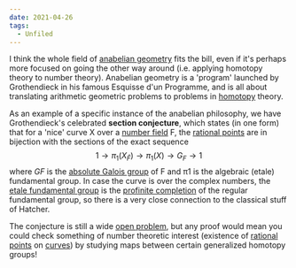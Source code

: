 ```yaml
---
date: 2021-04-26
tags: 
  - Unfiled
---
```



 I think the whole field of [anabelian geometry](anabelian%20geometry) fits the bill, even if it's perhaps more focused on going the other way around (i.e. applying homotopy theory to number theory). Anabelian geometry is a 'program' launched by Grothendieck in his famous Esquisse d'un Programme, and is all about translating arithmetic geometric problems to problems in [homotopy](../Subjects/homotopy%20theory.md) theory.

 As an example of a specific instance of the anabelian philosophy, we have Grothendieck's celebrated **section conjecture**, which states (in one form) that for a 'nice' curve X over a [number field](number%20field) F, the [rational points](rational%20points) are in bijection with the sections of the exact sequence
$$
1 \rightarrow \pi_1(X_{\bar{F}}) \rightarrow \pi_1(X) \rightarrow G_F \rightarrow 1
$$
where $GF$ is the [absolute Galois group](absolute%20Galois%20group) of F and π1 is the algebraic (etale) fundamental group. In case the curve is over the complex numbers, the [etale fundamental group](etale%20fundamental%20group) is the [profinite completion](profinite%20completion) of the regular fundamental group, so there is a very close connection to the classical stuff of Hatcher. 

The conjecture is still a wide [open problem](open%20problem), but any proof would mean you could check something of number theoretic interest (existence of [rational points](rational%20points) on [curves](curves.md)) by studying maps between certain generalized homotopy groups!
